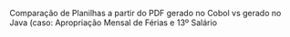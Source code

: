 Comparação de Planilhas a partir do PDF gerado no Cobol vs gerado no Java
(caso: Apropriação Mensal de Férias e 13º Salário
